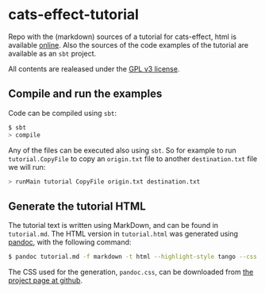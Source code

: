 cats-effect-tutorial
====================

Repo with the (markdown) sources of a tutorial for cats-effect, html is available [online](https://lrodero.github.io/cats-effect-tutorial/tutorial.html). Also the sources of the code examples of the tutorial are available as an `sbt` project.

All contents are realeased under the [GPL v3 license](https://www.gnu.org/licenses/gpl-3.0.en.html).

Compile and run the examples
----------------------------
Code can be compiled using `sbt`:
```bash
$ sbt
> compile
```

Any of the files can be executed also using `sbt`. So for example to run `tutorial.CopyFile` to copy an `origin.txt` file to another `destination.txt` file we will run:
```bash
> runMain tutorial CopyFile origin.txt destination.txt
```

Generate the tutorial HTML
--------------------------
The tutorial text is written using MarkDown, and can be found in `tutorial.md`. The HTML version in `tutorial.html` was generated using [pandoc](https://pandoc.org), with the following command:

```bash
$ pandoc tutorial.md -f markdown -t html --highlight-style tango --css pandoc.css -s -o tutorial.html
```

The CSS used for the generation, `pandoc.css`, can be downloaded from [the project page at github](https://gist.github.com/killercup/5917178).
